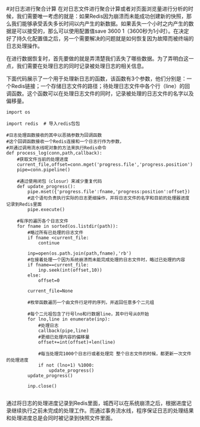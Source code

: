#对日志进行聚合计算
在对日志文件进行聚合计算或者对页面浏览量进行分析的时候，我们需要唯一考虑的就是：如果Redis因为崩溃而未能成功创建新的快照，那么我们能够承受丢失多长时间以内产生的新数据。如果丢失一个小时之内产生的数据是可以接受的，那么可以使用配置值save 3600 1（3600秒为1小时）。在决定好了持久化配置值之后，另一个需要解决的问题就是如何恢复因为故障而被终端的日志处理操作。

在进行数据恢复时，首先要做的就是弄清楚我们丢失了哪些数据。为了弄明白这一点，我们需要在处理日志的同时记录被处理日志的相关信息。

下面代码展示了一个用于处理新日志的函数，该函数有3个参数，他们分别是：一个Redis链接；一个存储日志文件的路径；待处理日志文件中各个行（line）的回调函数。这个函数可以在处理日志文件的同时，记录被处理的日志文件的名字以及偏移量。

```
import os

import redis  # 导入redis包包

#日志处理函数接收的其中以恶搞参数为回调函数
#这个回调函数接收一个Redis连接和一个日志行作为参数，
#并通过调用流水线呢对象的方法来执行Redis命令
def process_log(conn,path,callback):
    #获取文件当前的处理进度
    current_file,offset=conn.mget('progress.file','progress.position')
    pipe=conn.pipeline()

    #通过使用闭包（closur）来减少重复代码
    def update_progress():
        pipe.mset({'progress.file':fname,'progress:position':offset})
        #这个语句负责执行实际的日志更细操作，并将日志文件的名字和目前的处理器进度记录到Redis里面
        pipe.execute()

    #有序的遍历各个日志文件
    for fname in sorted(os.listdir(path)):
        #略过所有已处理的日志文件
        if fname <current_file:
            continue

        inp=open(os.path.join(path,fname),'rb')
        #在接着处理一个因为系统崩溃而未能完成处理的日志文件时，略过已处理的内容
        if fname==current_file:
            inp.seek(int(offset,10))
        else:
            offset=0

        current_file=None

        #枚举函数遍历一个由文件行足哼的序列，并返回任意多个二元组

        #每个二元祖包含了行号lno和行数据line，其中行号从0开始
        for lno,line in enumerate(inp):
            #处理日志
            callback(pipe,line)
            #更细已处理内容的偏移量
            offset+=int(offset)+len(line)

            #每当处理完1000个日志行或者处理完 整个日志文件的时候，都更新一次文件的处理进度
            if not (lno+1) %1000:
                update_progress()
        update_progress()

        inp.close()


```

通过将日志的处理进度记录到Redis里面，城西可以在系统崩溃之后，根据进度记录继续执行之前未完成的处理工作。而通过事务流水线，程序保证日志的处理结果和处理进度总是会同时被记录到快照文件里面。

